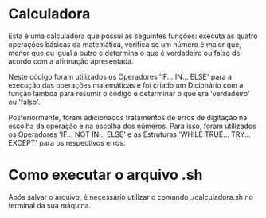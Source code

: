 # Calculadora
Esta é uma calculadora que possui as seguintes funções: executa as quatro operações básicas da matemática, verifica se um número é maior que, menor que ou igual a outro e determina o que é verdadeiro ou falso de acordo com a afirmação apresentada.

Neste código foram utilizados os Operadores 'IF... IN... ELSE' para a execução das operações matemáticas e foi criado um Dicionário com a função lambda para resumir o código e determinar o que era 'verdadeiro' ou 'falso'.

Posteriormente, foram adicionados tratamentos de erros de digitação na escolha da operação e na escolha dos números. Para isso, foram utilizados os Operadores 'IF... NOT IN... ELSE' e as Estruturas 'WHILE TRUE... TRY... EXCEPT' para os respectivos erros.

# Como executar o arquivo .sh
Após salvar o arquivo, é necessário utilizar o comando ./calculadora.sh no terminal da sua máquina.
